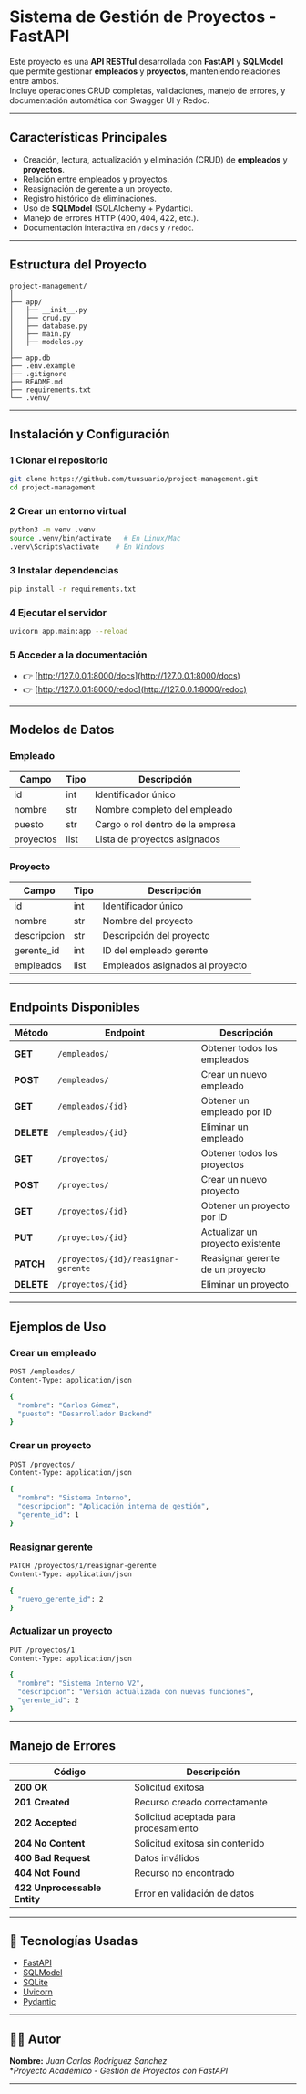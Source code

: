 #  Sistema de Gestión de Proyectos - FastAPI

Este proyecto es una **API RESTful** desarrollada con **FastAPI** y **SQLModel** que permite gestionar **empleados** y **proyectos**, manteniendo relaciones entre ambos.  
Incluye operaciones CRUD completas, validaciones, manejo de errores, y documentación automática con Swagger UI y Redoc.

---

##  Características Principales

- Creación, lectura, actualización y eliminación (CRUD) de **empleados** y **proyectos**.  
- Relación entre empleados y proyectos.  
- Reasignación de gerente a un proyecto.  
- Registro histórico de eliminaciones.  
- Uso de **SQLModel** (SQLAlchemy + Pydantic).  
- Manejo de errores HTTP (400, 404, 422, etc.).  
- Documentación interactiva en `/docs` y `/redoc`.

---

##  Estructura del Proyecto

```
project-management/
│
├── app/
│   ├── __init__.py
│   ├── crud.py
│   ├── database.py
│   ├── main.py
│   ├── modelos.py
│
├── app.db
├── .env.example
├── .gitignore
├── README.md
├── requirements.txt
└── .venv/
```

---

##  Instalación y Configuración

### 1 Clonar el repositorio

```bash
git clone https://github.com/tuusuario/project-management.git
cd project-management
```

### 2 Crear un entorno virtual

```bash
python3 -m venv .venv
source .venv/bin/activate   # En Linux/Mac
.venv\Scripts\activate    # En Windows
```

### 3 Instalar dependencias

```bash
pip install -r requirements.txt
```

### 4 Ejecutar el servidor

```bash
uvicorn app.main:app --reload
```

### 5 Acceder a la documentación

- 👉 [http://127.0.0.1:8000/docs](http://127.0.0.1:8000/docs)
- 👉 [http://127.0.0.1:8000/redoc](http://127.0.0.1:8000/redoc)

---

## Modelos de Datos

###  Empleado
| Campo | Tipo | Descripción |
|-------|------|--------------|
| id | int | Identificador único |
| nombre | str | Nombre completo del empleado |
| puesto | str | Cargo o rol dentro de la empresa |
| proyectos | list | Lista de proyectos asignados |

### Proyecto
| Campo | Tipo | Descripción |
|-------|------|--------------|
| id | int | Identificador único |
| nombre | str | Nombre del proyecto |
| descripcion | str | Descripción del proyecto |
| gerente_id | int | ID del empleado gerente |
| empleados | list | Empleados asignados al proyecto |

---

## Endpoints Disponibles

| Método | Endpoint | Descripción |
|--------|-----------|-------------|
| **GET** | `/empleados/` | Obtener todos los empleados |
| **POST** | `/empleados/` | Crear un nuevo empleado |
| **GET** | `/empleados/{id}` | Obtener un empleado por ID |
| **DELETE** | `/empleados/{id}` | Eliminar un empleado |
| **GET** | `/proyectos/` | Obtener todos los proyectos |
| **POST** | `/proyectos/` | Crear un nuevo proyecto |
| **GET** | `/proyectos/{id}` | Obtener un proyecto por ID |
| **PUT** | `/proyectos/{id}` | Actualizar un proyecto existente |
| **PATCH** | `/proyectos/{id}/reasignar-gerente` | Reasignar gerente de un proyecto |
| **DELETE** | `/proyectos/{id}` | Eliminar un proyecto |

---

##  Ejemplos de Uso

### Crear un empleado

```bash
POST /empleados/
Content-Type: application/json

{
  "nombre": "Carlos Gómez",
  "puesto": "Desarrollador Backend"
}
```

### Crear un proyecto

```bash
POST /proyectos/
Content-Type: application/json

{
  "nombre": "Sistema Interno",
  "descripcion": "Aplicación interna de gestión",
  "gerente_id": 1
}
```

### Reasignar gerente

```bash
PATCH /proyectos/1/reasignar-gerente
Content-Type: application/json

{
  "nuevo_gerente_id": 2
}
```

### Actualizar un proyecto

```bash
PUT /proyectos/1
Content-Type: application/json

{
  "nombre": "Sistema Interno V2",
  "descripcion": "Versión actualizada con nuevas funciones",
  "gerente_id": 2
}
```

---

##  Manejo de Errores

| Código | Descripción |
|--------|--------------|
| **200 OK** | Solicitud exitosa |
| **201 Created** | Recurso creado correctamente |
| **202 Accepted** | Solicitud aceptada para procesamiento |
| **204 No Content** | Solicitud exitosa sin contenido |
| **400 Bad Request** | Datos inválidos |
| **404 Not Found** | Recurso no encontrado |
| **422 Unprocessable Entity** | Error en validación de datos |

---

## 🧠 Tecnologías Usadas

- [FastAPI](https://fastapi.tiangolo.com/)
- [SQLModel](https://sqlmodel.tiangolo.com/)
- [SQLite](https://www.sqlite.org/)
- [Uvicorn](https://www.uvicorn.org/)
- [Pydantic](https://docs.pydantic.dev/)

---

## 👨‍💻 Autor

**Nombre:** *Juan Carlos Rodriguez Sanchez*  
**Proyecto Académico - Gestión de Proyectos con FastAPI*  


---
